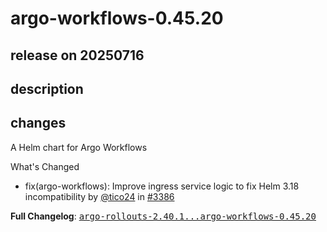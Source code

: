 # argo-workflows-0.45.20

## release on 20250716

## description

## changes

A Helm chart for Argo Workflows

What's Changed

* fix(argo-workflows): Improve ingress service logic to fix Helm 3.18 incompatibility by <a class="user-mention notranslate" data-hovercard-type="user" data-hovercard-url="/users/tico24/hovercard" data-octo-click="hovercard-link-click" data-octo-dimensions="link_type:self" href="https://github.com/tico24">@tico24</a> in <a class="issue-link js-issue-link" data-error-text="Failed to load title" data-id="3231484237" data-permission-text="Title is private" data-url="https://github.com/argoproj/argo-helm/issues/3386" data-hovercard-type="pull_request" data-hovercard-url="/argoproj/argo-helm/pull/3386/hovercard" href="https://github.com/argoproj/argo-helm/pull/3386">#3386</a>

<strong>Full Changelog</strong>: <a class="commit-link" href="https://github.com/argoproj/argo-helm/compare/argo-rollouts-2.40.1...argo-workflows-0.45.20"><tt>argo-rollouts-2.40.1...argo-workflows-0.45.20</tt></a>


